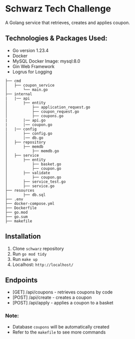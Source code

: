 # Schwarz Tech Challenge

A Golang service that retrieves, creates and applies coupon.

## Technologies & Packages Used:
- Go version 1.23.4
- Docker
- MySQL Docker Image: mysql:8.0
- Gin Web Framework
- Logrus for Logging

```
├── cmd
│   ├── coupon_service
│       └── main.go
├── internal
|   |── api  
│       ├── entity
│           ├── application_request.go
│           ├── coupon_request.go
│           ├── coupons.go
|       |── api.go
|       |── coupon.go
|   |── config
│       ├── config.go
│       |── db.go
│   ├── repository
│       ├── memdb
│           ├── memdb.go
│   ├── service
│       ├── entity
│           ├── basket.go
│           ├── coupon.go
│       ├── validate
│           ├── coupon.go
│       ├── service_test.go
│       ├── service.go
├── resources
│       ├── db.sql
├── .env
├── docker-compose.yml
├── Dockerfile
├── go.mod
├── go.sum
├── makefile
```

## Installation
1. Clone ```schwarz``` repository
2. Run ```go mod tidy```
3. Run ```make up```
4. Localhost: ```http://localhost/```

## Endpoints
- [GET] /api/coupons - retrieves coupons by code
- [POST] /api/create - creates a coupon
- [POST] /api/apply - applies a coupon to a basket

### Note: 
- Database ```coupons``` will be automatically created
- Refer to the ```makefile``` to see more commands

